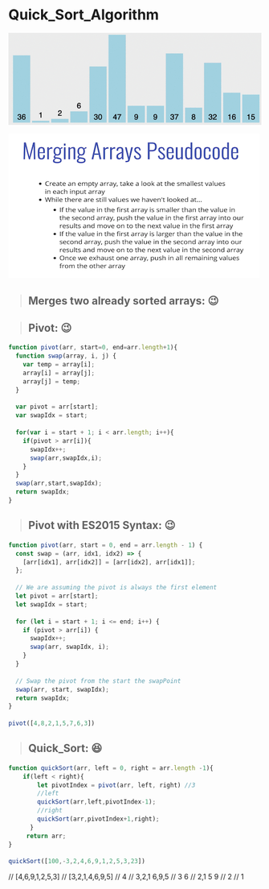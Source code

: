 # Quick_Sort_Algorithm


![quick_sort](quick_sort.gif)

![merge_sort_1](https://github.com/NoriKaneshige/Merge_Sort_Algorithm/blob/master/merge_sort_1.png)

> ## Merges two already sorted arrays: :wink:

> ## Pivot: :wink:
``` js
function pivot(arr, start=0, end=arr.length+1){
  function swap(array, i, j) {
    var temp = array[i];
    array[i] = array[j];
    array[j] = temp;
  }

  var pivot = arr[start];
  var swapIdx = start;

  for(var i = start + 1; i < arr.length; i++){
    if(pivot > arr[i]){
      swapIdx++;
      swap(arr,swapIdx,i);
    }
  }
  swap(arr,start,swapIdx);
  return swapIdx;
}
```

> ## Pivot with ES2015 Syntax: :wink:
``` js
function pivot(arr, start = 0, end = arr.length - 1) {
  const swap = (arr, idx1, idx2) => {
    [arr[idx1], arr[idx2]] = [arr[idx2], arr[idx1]];
  };

  // We are assuming the pivot is always the first element
  let pivot = arr[start];
  let swapIdx = start;

  for (let i = start + 1; i <= end; i++) {
    if (pivot > arr[i]) {
      swapIdx++;
      swap(arr, swapIdx, i);
    }
  }

  // Swap the pivot from the start the swapPoint
  swap(arr, start, swapIdx);
  return swapIdx;
}

pivot([4,8,2,1,5,7,6,3])
```

> ## Quick_Sort: :laughing:
``` js
function quickSort(arr, left = 0, right = arr.length -1){
    if(left < right){
        let pivotIndex = pivot(arr, left, right) //3
        //left
        quickSort(arr,left,pivotIndex-1);
        //right
        quickSort(arr,pivotIndex+1,right);
      }
     return arr;
} 
           
quickSort([100,-3,2,4,6,9,1,2,5,3,23])
```



// [4,6,9,1,2,5,3]
// [3,2,1,4,6,9,5]
//        4
//  3,2,1    6,9,5
//      3      6
//  2,1      5  9
//    2
//  1

